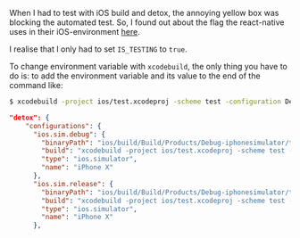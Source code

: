 When I had to test with iOS build and detox, the annoying yellow box was blocking the automated test.
So, I found out about the flag the react-native uses in their iOS-environment [here](https://github.com/facebook/react-native/blob/cf77067f0c4eda30f814aafa45ddf962eadcfbdb/React/Base/RCTUtils.m#L467-L476).

I realise that I only had to set `IS_TESTING` to `true`.

To change environment variable with `xcodebuild`, the only thing you have to do is: to add the environment variable and its value to the end of the command
like:
```bash
$ xcodebuild -project ios/test.xcodeproj -scheme test -configuration Debug IS_TESTING=1
```



```json
"detox": {
    "configurations": {
      "ios.sim.debug": {
        "binaryPath": "ios/build/Build/Products/Debug-iphonesimulator/test.app",
        "build": "xcodebuild -project ios/test.xcodeproj -scheme test -configuration Debug -sdk iphonesimulator -derivedDataPath ios/build IS_TESTING=1",
        "type": "ios.simulator",
        "name": "iPhone X"
      },
      "ios.sim.release": {
        "binaryPath": "ios/build/Build/Products/Debug-iphonesimulator/test.app",
        "build": "xcodebuild -project ios/test.xcodeproj -scheme test -configuration Release -sdk iphonesimulator -derivedDataPath ios/build IS_TESTING=1",
        "type": "ios.simulator",
        "name": "iPhone X"
      },
```
